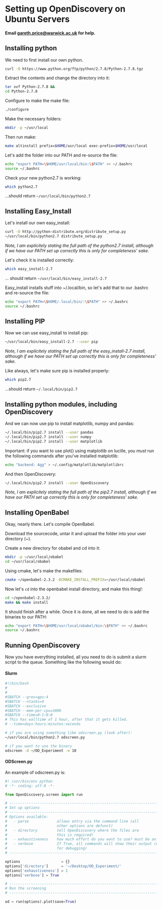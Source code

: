 # Setting up OpenDiscovery on Ubuntu Servers
#### Email gareth.price@warwick.ac.uk for help.

## Installing python
We need to first install our own python.

```bash
curl -O https://www.python.org/ftp/python/2.7.8/Python-2.7.8.tgz
```

Extract the contents and change the directory into it:

```bash
tar xvf Python-2.7.8 &&
cd Python-2.7.8
```

Configure to make the make file:

```bash
./configure
```

Make the necessary folders:

```bash
mkdir -p ~/usr/local
```

Then run make:

```bash
make altinstall prefix=$HOME/usr/local exec-prefix=$HOME/usr/local
```

Let's add the folder into our PATH and re-source the file:

```bash
echo "export PATH=\$HOME/usr/local/bin:\$PATH" >> ~/.bashrc
source ~/.bashrc
```

Check your new python2.7 is working:

```bash
which python2.7
```

…should return `~/usr/local/bin/python2.7`

## Installing Easy_Install
Let's install our own easy_install:

```bash
curl -O http://python-distribute.org/distribute_setup.py
~/usr/local/bin/python2.7 distribute_setup.py
```
*Note, I am explicitely stating the full path of the python2.7 install, although if we have our PATH set up correctly this is only for completeness' sake.*

Let's check it is installed correctly:

```bash
which easy_install-2.7
```

… should return `~/usr/local/bin/easy_install-2.7`

Easy_install installs stuff into ~/.local/bin, so let's add that to our .bashrc and re-source the file:

```bash
echo "export PATH=\$HOME/.local/bin/:\$PATH" >> ~/.bashrc
source ~/.bashrc
```

## Installing PIP
Now we can use easy_install to install pip:

```bash
~/usr/local/bin/easy_install-2.7 --user pip
```
*Note, I am explicitely stating the full path of the easy_install-2.7 install, although if we have our PATH set up correctly this is only for completeness' sake.*

Like always, let's make sure pip is installed properly:

```bash
which pip2.7
```

…should return `~/.local/bin/pip2.7`

## Installing python modules, including OpenDiscovery
And we can now use pip to install matplotlib, numpy and pandas:

```bash
~/.local/bin/pip2.7 install --user pandas
~/.local/bin/pip2.7 install --user numpy
~/.local/bin/pip2.7 install --user matplotlib
```

Important: if you want to use plot() using matplotlib on lucille, you _must_ run the following commands after you've installed matplotlib:
```bash
echo "backend: Agg" > ~/.config/matplotlib/matplotlibrc
```

And then OpenDiscovery:
```bash
~/.local/bin/pip2.7 install --user OpenDiscovery
```

*Note, I am explicitely stating the full path of the pip2.7 install, although if we have our PATH set up correctly this is only for completeness' sake.*


## Installing OpenBabel
Okay, nearly there. Let's compile OpenBabel.

Download the sourcecode, untar it and upload the folder into your user directory (~).

Create a new directory for obabel and cd into it:

```bash
mkdir -p ~/usr/local/obabel
cd ~/usr/local/obabel
```

Using cmake, let's make the makefiles:

```bash
cmake ~/openbabel-2.3.2 -DCMAKE_INSTALL_PREFIX=~/usr/local/obabel
```

Now let's `cd` into the openbabel install directory, and make this thing!:

```bash
cd ~/openbabel-2.3.2/
make && make install
```

It should finish after a while. Once it is done, all we need to do is add the binaries to our PATH:
```bash
echo "export PATH=\$HOME/usr/local/obabel/bin:\$PATH" >> ~/.bashrc
source ~/.bashrc
```


## Running OpenDiscovery
Now you have everything installed, all you need to do is submit a slurm script to the queue. Something like the following would do:

#### Slurm
```bash
#!/bin/bash
#
#
#SBATCH --gres=gpu:4
#SBATCH --ntasks=4
#SBATCH --exclusive
#SBATCH --mem-per-cpu=3000
#SBATCH --time=0-1:0:0
# This has walltime of 1 hour, after that it gets killed.
# --time=days-hours:minutes:seconds

# if you are using something like odscreen.py (look after):
~/usr/local/bin/python2.7 odscreen.py

# if you want to use the binary
odscreen -d ~/OD_Experiment -e 10
```

#### ODScreen.py
An example of odscreen.py is:
```python
#! /usr/bin/env python
# -*- coding: utf-8 -*-

from OpenDiscovery.screen import run

# ---------------------------------------------------------------------------- #
# Set up options 															   #
# ---------------------------------------------------------------------------- #
# Options available:														   #
# 	- parse      		allows entry via the command line (all 				   #
# 						other options are defunct) 							   #
# 	- directory			tell OpenDiscovery where the files are 				   #
# 						this is required! 									   #
# 	- exhaustiveness	how much effort do you want to use? must be an integer #
# 	- verbose			If True, all commands will show their output (useful   #
# 						for debugging)										   #
# ---------------------------------------------------------------------------- #

options                   = {}
options['directory']      = '~/Desktop/OD_Experiment/'
options['exhaustiveness'] = 1
options['verbose'] = True

# ---------------------------------------------------------------------------- #
# Run the screening								 			   				   #
# ---------------------------------------------------------------------------- #

od = run(options).plot(save=True)
```